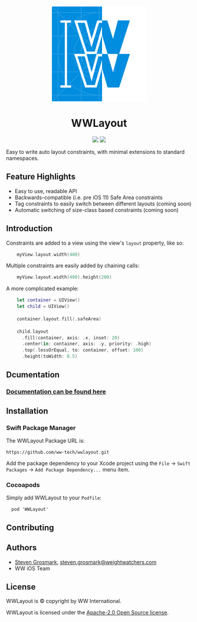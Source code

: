 <p align="center">
    <img src="logo.png" width="256" max-width="50%" alt="WWLayout" />
</p>
<h1 align="center">WWLayout</h1>
<p align="center">
    <!--
    <img src="https://circleci.com/gh/ww-tech/wwlayout/tree/develop.svg?style=shield" />
    <a href="https://codeclimate.com/repos/5bd1ca9c535ea53834001d51/maintainability"><img src="https://api.codeclimate.com/v1/badges/d42334bce58294611b8b/maintainability" /></a>
    <a href="https://codeclimate.com/repos/5bd1ca9c535ea53834001d51/test_coverage"><img src="https://api.codeclimate.com/v1/badges/d42334bce58294611b8b/test_coverage" /></a>
    -->
    <img src="https://img.shields.io/badge/Swift-4.0%20--%205.1-blueviolet.svg?style=flat" />
    <img src="https://img.shields.io/badge/iOS-10.3%20--%2013.x-blue.svg?style=flat" />
</p>

Easy to write auto layout constraints, with minimal extensions to standard namespaces.

## Feature Highlights
* Easy to use, readable API
* Backwards-compatible (i.e. pre iOS 11) Safe Area constraints
* Tag constraints to easily switch between different layouts (coming soon)
* Automatic switching of size-class based constraints (coming soon)

## Introduction

Constraints are added to a view using the view's `layout` property, like so:

```swift
    myView.layout.width(400)
```

Multiple constraints are easily added by chaining calls:

```swift
    myView.layout.width(400).height(200)
```

A more complicated example:

```swift
    let container = UIView()
    let child = UIView()

    container.layout.fill(.safeArea)

    child.layout
      .fill(container, axis: .x, inset: 20)
      .center(in: container, axis: .y, priority: .high)
      .top(.lessOrEqual, to: container, offset: 100)
      .height(toWidth: 0.5)
```

## Dcumentation

### [Documentation can be found here](//ww-tech.github.io/wwlayout/)


## Installation

### Swift Package Manager

The WWLayout Package URL is:

```
https://github.com/ww-tech/wwlayout.git
```

Add the package dependency to your Xcode project using the `File` -> `Swift Packages` -> `Add Package Dependency...` menu item.

### Cocoapods

Simply add WWLayout to your `Podfile`:

```
  pod 'WWLayout'
```

## Contributing

## Authors
* [Steven Grosmark](https://github.com/g-mark), steven.grosmark@weightwatchers.com
* WW iOS Team

## License
WWLayout is © copyright by WW International.

WWLayout is licensed under the [Apache-2.0 Open Source license](http://choosealicense.com/licenses/apache-2.0/).

